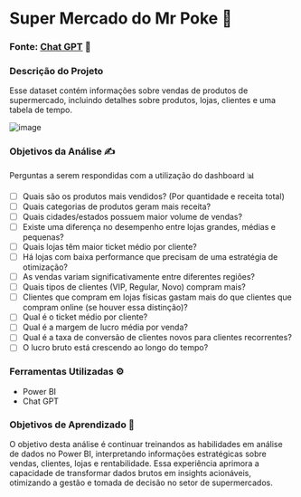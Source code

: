 
# Super Mercado do Mr Poke 🛒

### Fonte: [Chat GPT](https://chatgpt.com/share/67c48d09-62c4-800d-9322-f54af327f6e5) 🔗

### Descrição do Projeto
Esse dataset contém informações sobre vendas de produtos de supermercado, incluindo detalhes sobre produtos, lojas, clientes e uma tabela de tempo. 

![image](https://png.pngtree.com/background/20250107/original/pngtree-supermarket-grocery-store-aisle-with-empty-shopping-cart-business-concept-picture-image_15628113.jpg)

### Objetivos da Análise ✍

Perguntas a serem respondidas com a utilização do dashboard 📊

- [ ] Quais são os produtos mais vendidos? (Por quantidade e receita total)
- [ ] Quais categorias de produtos geram mais receita?
- [ ] Quais cidades/estados possuem maior volume de vendas?
- [ ] Existe uma diferença no desempenho entre lojas grandes, médias e pequenas?
- [ ] Quais lojas têm maior ticket médio por cliente?
- [ ] Há lojas com baixa performance que precisam de uma estratégia de otimização?
- [ ] As vendas variam significativamente entre diferentes regiões?
- [ ] Quais tipos de clientes (VIP, Regular, Novo) compram mais?
- [ ] Clientes que compram em lojas físicas gastam mais do que clientes que compram online (se houver essa distinção)?
- [ ] Qual é o ticket médio por cliente?
- [ ] Qual é a margem de lucro média por venda?
- [ ] Qual é a taxa de conversão de clientes novos para clientes recorrentes?
- [ ] O lucro bruto está crescendo ao longo do tempo?

### Ferramentas Utilizadas ⚙
- Power BI
- Chat GPT

### Objetivos de Aprendizado 🎯
O objetivo desta análise é continuar treinandos as habilidades em análise de dados no Power BI, interpretando informações estratégicas sobre vendas, clientes, lojas e rentabilidade. Essa experiência aprimora a capacidade de transformar dados brutos em insights acionáveis, otimizando a gestão e tomada de decisão no setor de supermercados. 